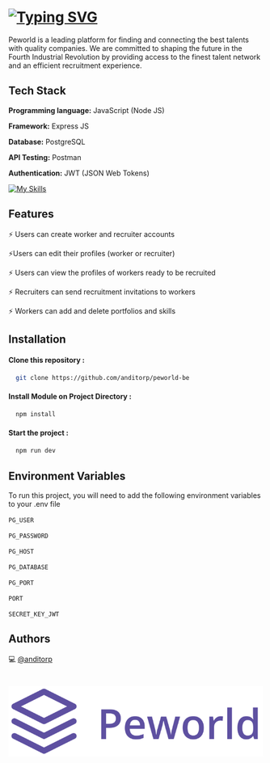 # [![Typing SVG](https://readme-typing-svg.demolab.com?font=Fira+Code&weight=600&size=25&pause=1000&color=5E50A1&random=false&width=443&lines=Peworld+Back+End+Application+)](https://git.io/typing-svg)

Peworld is a leading platform for finding and connecting the best talents with quality companies. We are committed to shaping the future in the Fourth Industrial Revolution by providing access to the finest talent network and an efficient recruitment experience.

## Tech Stack

**Programming language:** JavaScript (Node JS)

**Framework:** Express JS

**Database:** PostgreSQL

**API Testing:** Postman

**Authentication:** JWT (JSON Web Tokens)

[![My Skills](https://skillicons.dev/icons?i=js,nodejs,express,redis,postgres,postman,vercel)](https://skillicons.dev)

## Features

⚡ Users can create worker and recruiter accounts

⚡Users can edit their profiles (worker or recruiter)

⚡ Users can view the profiles of workers ready to be recruited

⚡ Recruiters can send recruitment invitations to workers

⚡ Workers can add and delete portfolios and skills

## Installation

#### Clone this repository :

```bash
  git clone https://github.com/anditorp/peworld-be
```

#### Install Module on Project Directory :

```bash
  npm install
```

#### Start the project :

```bash
  npm run dev
```

## Environment Variables

To run this project, you will need to add the following environment variables to your .env file

`PG_USER`

`PG_PASSWORD`

`PG_HOST`

`PG_DATABASE`

`PG_PORT`

`PORT`

`SECRET_KEY_JWT`

## Authors

💻 [@anditorp](https://github.com/anditorp)

#

![Logo](./img/logo.png)
